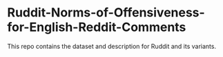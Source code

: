 # Ruddit-Norms-of-Offensiveness-for-English-Reddit-Comments
This repo contains the dataset and description for Ruddit and its variants.
